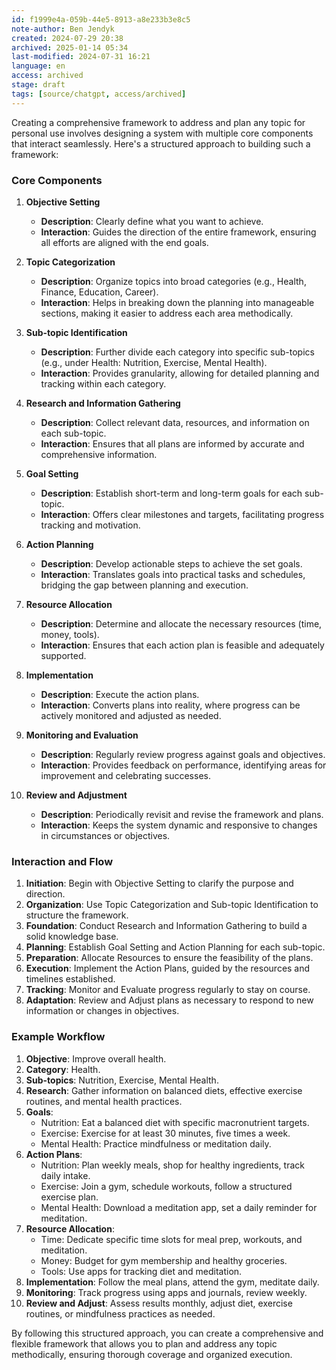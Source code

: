 ```yaml
---
id: f1999e4a-059b-44e5-8913-a8e233b3e8c5
note-author: Ben Jendyk
created: 2024-07-29 20:38
archived: 2025-01-14 05:34
last-modified: 2024-07-31 16:21
language: en
access: archived
stage: draft
tags: [source/chatgpt, access/archived]
---
```


Creating a comprehensive framework to address and plan any topic for personal use involves designing a system with multiple core components that interact seamlessly. Here's a structured approach to building such a framework:

### Core Components

1. **Objective Setting**
	- **Description**: Clearly define what you want to achieve.
	- **Interaction**: Guides the direction of the entire framework, ensuring all efforts are aligned with the end goals.

2. **Topic Categorization**
	- **Description**: Organize topics into broad categories (e.g., Health, Finance, Education, Career).
	- **Interaction**: Helps in breaking down the planning into manageable sections, making it easier to address each area methodically.

3. **Sub-topic Identification**
	- **Description**: Further divide each category into specific sub-topics (e.g., under Health: Nutrition, Exercise, Mental Health).
	- **Interaction**: Provides granularity, allowing for detailed planning and tracking within each category.

4. **Research and Information Gathering**
	- **Description**: Collect relevant data, resources, and information on each sub-topic.
	- **Interaction**: Ensures that all plans are informed by accurate and comprehensive information.

5. **Goal Setting**
	- **Description**: Establish short-term and long-term goals for each sub-topic.
	- **Interaction**: Offers clear milestones and targets, facilitating progress tracking and motivation.

6. **Action Planning**
	- **Description**: Develop actionable steps to achieve the set goals.
	- **Interaction**: Translates goals into practical tasks and schedules, bridging the gap between planning and execution.

7. **Resource Allocation**
	- **Description**: Determine and allocate the necessary resources (time, money, tools).
	- **Interaction**: Ensures that each action plan is feasible and adequately supported.

8. **Implementation**
	- **Description**: Execute the action plans.
	- **Interaction**: Converts plans into reality, where progress can be actively monitored and adjusted as needed.

9. **Monitoring and Evaluation**
	- **Description**: Regularly review progress against goals and objectives.
	- **Interaction**: Provides feedback on performance, identifying areas for improvement and celebrating successes.

10. **Review and Adjustment**
	 - **Description**: Periodically revisit and revise the framework and plans.
	 - **Interaction**: Keeps the system dynamic and responsive to changes in circumstances or objectives.

### Interaction and Flow

1. **Initiation**: Begin with Objective Setting to clarify the purpose and direction.
2. **Organization**: Use Topic Categorization and Sub-topic Identification to structure the framework.
3. **Foundation**: Conduct Research and Information Gathering to build a solid knowledge base.
4. **Planning**: Establish Goal Setting and Action Planning for each sub-topic.
5. **Preparation**: Allocate Resources to ensure the feasibility of the plans.
6. **Execution**: Implement the Action Plans, guided by the resources and timelines established.
7. **Tracking**: Monitor and Evaluate progress regularly to stay on course.
8. **Adaptation**: Review and Adjust plans as necessary to respond to new information or changes in objectives.

### Example Workflow

1. **Objective**: Improve overall health.
2. **Category**: Health.
3. **Sub-topics**: Nutrition, Exercise, Mental Health.
4. **Research**: Gather information on balanced diets, effective exercise routines, and mental health practices.
5. **Goals**:
	- Nutrition: Eat a balanced diet with specific macronutrient targets.
	- Exercise: Exercise for at least 30 minutes, five times a week.
	- Mental Health: Practice mindfulness or meditation daily.
6. **Action Plans**:
	- Nutrition: Plan weekly meals, shop for healthy ingredients, track daily intake.
	- Exercise: Join a gym, schedule workouts, follow a structured exercise plan.
	- Mental Health: Download a meditation app, set a daily reminder for meditation.
7. **Resource Allocation**:
	- Time: Dedicate specific time slots for meal prep, workouts, and meditation.
	- Money: Budget for gym membership and healthy groceries.
	- Tools: Use apps for tracking diet and meditation.
8. **Implementation**: Follow the meal plans, attend the gym, meditate daily.
9. **Monitoring**: Track progress using apps and journals, review weekly.
10. **Review and Adjust**: Assess results monthly, adjust diet, exercise routines, or mindfulness practices as needed.

By following this structured approach, you can create a comprehensive and flexible framework that allows you to plan and address any topic methodically, ensuring thorough coverage and organized execution.

